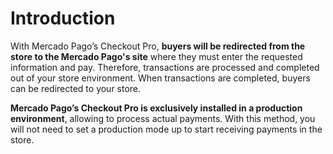 # Introduction

With Mercado Pago’s Checkout Pro, **buyers will be redirected from the store to the Mercado Pago's site** where they must enter the requested information and pay. Therefore, transactions are processed and completed out of your store environment. When transactions are completed, buyers can be redirected to your store.

**Mercado Pago’s Checkout Pro is exclusively installed in a production environment**, allowing to process actual payments. With this method, you will not need to set a production mode up to start receiving payments in the store.

